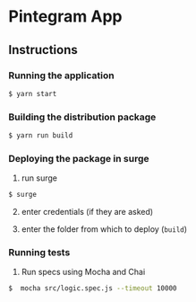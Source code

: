 
# Pintegram App

## Instructions

### Running the application

```sh
$ yarn start
```

### Building the distribution package

```sh
$ yarn run build
```

### Deploying the package in surge

1. run surge

```sh
$ surge
```

2. enter credentials (if they are asked)

3. enter the folder from which to deploy (```build```)

### Running tests

1. Run specs using Mocha and Chai

```sh
$  mocha src/logic.spec.js --timeout 10000
```

